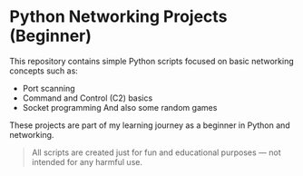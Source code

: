 # Python Networking Projects (Beginner)

This repository contains simple Python scripts focused on basic networking concepts such as:

- Port scanning
- Command and Control (C2) basics
- Socket programming
 And also some random games 

These projects are part of my learning journey as a beginner in Python and networking.

> All scripts are created just for fun and educational purposes — not intended for any harmful use.
